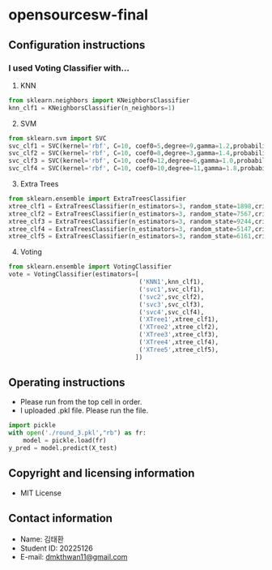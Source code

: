 # opensourcesw-final

## Configuration instructions
### I used Voting Classifier with...
1. KNN
```python
from sklearn.neighbors import KNeighborsClassifier
knn_clf1 = KNeighborsClassifier(n_neighbors=1)
```
2. SVM
```python
from sklearn.svm import SVC
svc_clf1 = SVC(kernel='rbf', C=10, coef0=5,degree=9,gamma=1.2,probability=True)
svc_clf2 = SVC(kernel='rbf', C=10, coef0=8,degree=3,gamma=1.4,probability=True)
svc_clf3 = SVC(kernel='rbf', C=10, coef0=12,degree=6,gamma=1.0,probability=True)
svc_clf4 = SVC(kernel='rbf', C=10, coef0=10,degree=11,gamma=1.8,probability=True)
```
3. Extra Trees
```python
from sklearn.ensemble import ExtraTreesClassifier
xtree_clf1 = ExtraTreesClassifier(n_estimators=3, random_state=1898,criterion='entropy')
xtree_clf2 = ExtraTreesClassifier(n_estimators=3, random_state=7567,criterion='entropy')
xtree_clf3 = ExtraTreesClassifier(n_estimators=3, random_state=9244,criterion='entropy')
xtree_clf4 = ExtraTreesClassifier(n_estimators=3, random_state=5147,criterion='entropy')
xtree_clf5 = ExtraTreesClassifier(n_estimators=3, random_state=6161,criterion='entropy')
```
4. Voting
```python
from sklearn.ensemble import VotingClassifier
vote = VotingClassifier(estimators=[
                                    ('KNN1',knn_clf1),
                                    ('svc1',svc_clf1),
                                    ('svc2',svc_clf2),
                                    ('svc3',svc_clf3),
                                    ('svc4',svc_clf4),
                                    ('XTree1',xtree_clf1),
                                    ('XTree2',xtree_clf2),
                                    ('XTree3',xtree_clf3),
                                    ('XTree4',xtree_clf4),
                                    ('XTree5',xtree_clf5),
                                   ])
```

## Operating instructions
- Please run from the top cell in order.
- I uploaded .pkl file. Please run the file.
```python
import pickle
with open('./round_3.pkl',"rb") as fr:
    model = pickle.load(fr)
y_pred = model.predict(X_test)
```

## Copyright and licensing information
- MIT License

## Contact information
- Name: 김태환
- Student ID: 20225126
- E-mail: dmkthwan11@gmail.com
